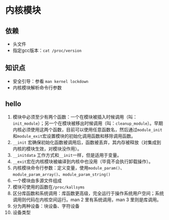 # 内核模块

## 依赖
- 头文件
- 指定gcc版本：`cat /proc/version`

## 知识点

- 安全引导：参看 `man kernel lockdown`
- 内核模块解析命令行参数

## hello

1. 模块中必须至少有两个函数：一个在模块被插入时候调用（叫：`init_module`）；另一个在模块被移出时候调用（叫：`cleanup_module`）。早期内核必须使用这两个函数，目前可以使用任意函数名，然后通过`module_init`和`module_exit`宏设置模块的初始化调用函数和移除调用函数。
2. `__init` 宏确保初始化函数被调用后，函数被丢弃，其内存被释放（对集成到内核的模块生效，对模块没作用）。
3. `__initdata` 工作方式和`__init`一样，但是适用于变量。
4. `__exit`宏在内核模块被编译到内核中也没用（毕竟不会执行卸载操作）。
5. 内核模块命令行参数：定义变量，使用`module_param()`、`module_param_array()`、`module_param_string()`
6. 一个模块由多源文件组成
7. 模块可使用的函数在`/proc/kallsyms`
8. 区分库函数和系统调用：库函数更高级，完全运行于操作系统用户空间；系统调用则代码在内核空间运行。man 2 里有系统调用，man 3 里则是库调用。
9. 分为两种设备：块设备、字符设备
10. 设备类型
